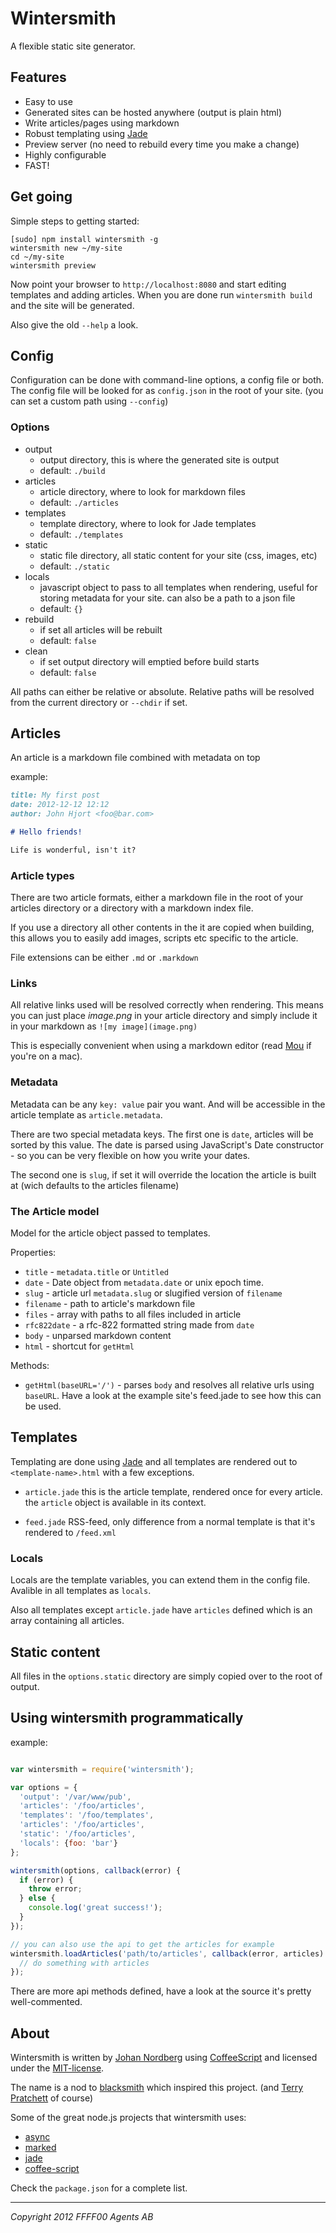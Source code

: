 # Wintersmith

A flexible static site generator.

## Features

 * Easy to use
 * Generated sites can be hosted anywhere (output is plain html)
 * Write articles/pages using markdown
 * Robust templating using [Jade](https://github.com/visionmedia/jade)
 * Preview server (no need to rebuild every time you make a change)
 * Highly configurable
 * FAST!

## Get going

Simple steps to getting started:

	[sudo] npm install wintersmith -g
	wintersmith new ~/my-site
	cd ~/my-site
	wintersmith preview

Now point your browser to `http://localhost:8080` and start editing templates and adding articles. When you are done run `wintersmith build` and the site will be generated.

Also give the old `--help` a look.

## Config

Configuration can be done with command-line options, a config file or both. The config file will be looked for as `config.json` in the root of your site. (you can set a custom path using `--config`)

### Options

 * output
	* output directory, this is where the generated site is output
	* default: `./build`
 * articles
	* article directory, where to look for markdown files
    * default: `./articles`
 * templates
    * template directory, where to look for Jade templates
    * default: `./templates`
 * static
    * static file directory, all static content for your site (css, images, etc)
    * default: `./static`
 * locals
    * javascript object to pass to all templates when rendering, useful for storing metadata for your site. can also be a path to a json file
    * default: `{}`
 * rebuild
	* if set all articles will be rebuilt
	* default: `false`
 * clean
	* if set output directory will emptied before build starts
	* default: `false`

All paths can either be relative or absolute. Relative paths will be resolved from the current directory or `--chdir` if set.

## Articles

An article is a markdown file combined with metadata on top

example:

```markdown
title: My first post
date: 2012-12-12 12:12
author: John Hjort <foo@bar.com>

# Hello friends!

Life is wonderful, isn't it?

```

### Article types

There are two article formats, either a markdown file in the root of your articles directory or a directory with a markdown index file.

If you use a directory all other contents in the it are copied when building, this allows you to easily add images, scripts etc specific to the article.

File extensions can be either `.md` or `.markdown`

### Links

All relative links used will be resolved correctly when rendering. This means you can just place *image.png* in your article directory and simply include it in your markdown as `![my image](image.png)`

This is especially convenient when using a markdown editor (read [Mou](http://mouapp.com/) if you're on a mac).

### Metadata

Metadata can be any `key: value` pair you want. And will be accessible in the article template as `article.metadata`.

There are two special metadata keys. The first one is `date`, articles will be sorted by this value. The date is parsed using JavaScript's Date constructor - so you can be very flexible on how you write your dates.

The second one is `slug`, if set it will override the location the article is built at (wich defaults to the articles filename)

### The Article model

Model for the article object passed to templates.

Properties:

  * `title` - `metadata.title` or `Untitled`
  * `date` - Date object from `metadata.date` or unix epoch time.
  * `slug` - article url `metadata.slug` or slugified version of `filename`
  * `filename` - path to article's markdown file
  * `files` - array with paths to all files included in article
  * `rfc822date` - a rfc-822 formatted string made from `date`
  * `body` - unparsed markdown content
  * `html` - shortcut for `getHtml`

Methods:

 * `getHtml(baseURL='/')` - parses `body` and resolves all relative urls using `baseURL`. Have a look at the example site's feed.jade to see how this can be used.

## Templates

Templating are done using [Jade](https://github.com/visionmedia/jade) and all templates are rendered out to `<template-name>.html` with a few exceptions.

  * `article.jade`
     this is the article template, rendered once for every article. the `article` object is available in its context.

  * `feed.jade`
    RSS-feed, only difference from a normal template is that it's rendered to `/feed.xml`

### Locals

Locals are the template variables, you can extend them in the config file. Avalible in all templates as `locals`.

Also all templates except `article.jade` have `articles` defined which is an array containing all articles.


## Static content

All files in the `options.static` directory are simply copied over to the root of output.

## Using wintersmith programmatically

example:

```javascript

var wintersmith = require('wintersmith');

var options = {
  'output': '/var/www/pub',
  'articles': '/foo/articles',
  'templates': '/foo/templates',
  'articles': '/foo/articles',
  'static': '/foo/articles',
  'locals': {foo: 'bar'}
};

wintersmith(options, callback(error) {
  if (error) {
    throw error;
  } else {
	console.log('great success!');
  }
});

// you can also use the api to get the articles for example
wintersmith.loadArticles('path/to/articles', callback(error, articles) {
  // do something with articles
});

```

There are more api methods defined, have a look at the source it's pretty well-commented.

## About

Wintersmith is written by [Johan Nordberg](http://johan-nordberg.com) using [CoffeeScript](http://coffeescript.org/) and licensed under the [MIT-license](http://en.wikipedia.org/wiki/MIT_License).

The name is a nod to [blacksmith](http://en.wikipedia.org/wiki/MIT_License) which  inspired this project. (and [Terry Pratchett](http://www.terrypratchett.co.uk/) of course)

Some of the great node.js projects that wintersmith uses:

 * [async](https://github.com/caolan/async)
 * [marked](https://github.com/chjj/marked)
 * [jade](https://github.com/visionmedia/jade)
 * [coffee-script](https://github.com/jashkenas/coffee-script)

Check the `package.json` for a complete list.


----

*Copyright 2012 FFFF00 Agents AB*








